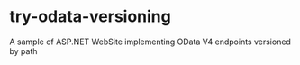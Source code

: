 # try-odata-versioning

A sample of ASP.NET WebSite implementing OData V4 endpoints versioned by path